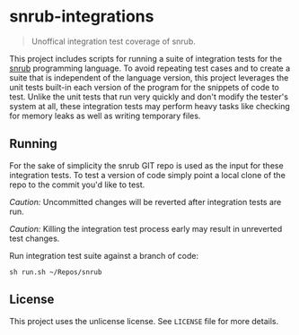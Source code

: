 # snrub-integrations
> Unoffical integration test coverage of snrub.

This project includes scripts for running a suite of integration tests for
the [snrub](https://bitbucket.org/wareification/snrub) programming language.
To avoid repeating test cases and to create a suite that is independent of
the language version, this project leverages the unit tests built-in each
version of the program for the snippets of code to test. Unlike the unit
tests that run very quickly and don't modify the tester's system at all,
these integration tests may perform heavy tasks like checking for memory
leaks as well as writing temporary files.

## Running
For the sake of simplicity the snrub GIT repo is used as the input for these
integration tests. To test a version of code simply point a local clone of
the repo to the commit you'd like to test.

*Caution:* Uncommitted changes will be reverted after integration tests are
run.

*Caution:* Killing the integration test process early may result in
unreverted test changes.

Run integration test suite against a branch of code:
```shell
sh run.sh ~/Repos/snrub
```

## License
This project uses the unlicense license. See `LICENSE` file for more details.
